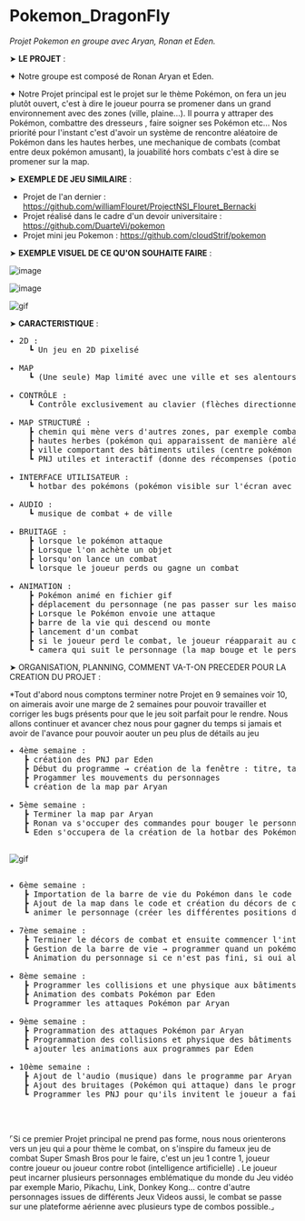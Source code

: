# **Pokemon_DragonFly**

*Projet Pokemon en groupe avec Aryan, Ronan et Eden.*

➤ **LE PROJET** :

✦ Notre groupe est composé de Ronan Aryan et Eden.

✦ Notre Projet principal est le projet sur le thème Pokémon, on fera un jeu plutôt ouvert, c'est à dire le joueur pourra se promener dans un grand environnement avec   des zones (ville, plaine...). Il pourra y attraper des Pokémon, combattre des dresseurs , faire soigner ses Pokémon etc... Nos priorité pour l'instant c'est d'avoir   un système de rencontre aléatoire de Pokémon dans les hautes herbes, une mechanique de combats (combat entre deux pokémon amusant), la jouabilité hors combats         c'est à dire se promener sur la map.

➤ **EXEMPLE DE JEU SIMILAIRE** :


- Projet de l'an dernier : https://github.com/williamFlouret/ProjectNSI_Flouret_Bernacki
- Projet réalisé dans le cadre d'un devoir universitaire : https://github.com/DuarteVi/pokemon
- Projet mini jeu Pokemon : https://github.com/cloudStrif/pokemon

➤ **EXEMPLE VISUEL DE CE QU'ON SOUHAITE FAIRE** :

![image](https://user-images.githubusercontent.com/95481171/145786051-32a6f91d-5258-4a9d-912d-7aad599d7e72.png)  

![image](https://user-images.githubusercontent.com/95481171/145786189-3ab1e07e-30dd-4a49-9818-7fa5891420f2.png)

![gif](https://64.media.tumblr.com/61606b0eb6a0e85f5808ead926536e2f/tumblr_nipbgzqf8o1t0pgjqo1_640.gifv)


➤ **CARACTERISTIQUE** :


<pre>
✦ 2D :
    ┗ Un jeu en 2D pixelisé

✦ MAP 
    ┗ (Une seule) Map limité avec une ville et ses alentours, assez grande pour s'y aventurer
    
✦ CONTRÔLE : 
    ┗ Contrôle exclusivement au clavier (flèches directionnelles + entré / espace / souris)
    
✦ MAP STRUCTURÉ :
    ┣ chemin qui mène vers d'autres zones, par exemple combat, découverte ou bien la ville avec tous ses batiments
    ┣ hautes herbes (pokémon qui apparaissent de manière aléatoire)
    ┣ ville comportant des bâtiments utiles (centre pokémon servant a soigner ses pokémon), accessible + exécutable et aussi un magasin pour acheter ses potions
    ┗ PNJ utiles et interactif (donne des récompenses (potions, pokéballs) + possibilité de les combattre )
    
✦ INTERFACE UTILISATEUR :
    ┗ hotbar des pokémons (pokémon visible sur l'écran avec leur barres de vies)

✦ AUDIO :
    ┗ musique de combat + de ville 

✦ BRUITAGE :
    ┣ lorsque le pokémon attaque
    ┣ Lorsque l'on achète un objet
    ┣ lorsqu'on lance un combat
    ┗ lorsque le joueur perds ou gagne un combat

✦ ANIMATION :
    ┣ Pokémon animé en fichier gif
    ┣ déplacement du personnage (ne pas passer sur les maisons, arbres etc..)
    ┣ Lorsque le Pokémon envoie une attaque
    ┣ barre de la vie qui descend ou monte
    ┣ lancement d'un combat
    ┣ si le joueur perd le combat, le joueur réapparait au centre pokemon
    ┗ camera qui suit le personnage (la map bouge et le personnage reste au centre)
</pre>


➤ ORGANISATION, PLANNING, COMMENT VA-T-ON PRECEDER POUR LA CREATION DU PROJET :
<br/>

*Tout d'abord nous comptons terminer notre Projet en 9 semaines voir 10, on aimerais avoir une marge de 2 semaines pour pouvoir travailler et corriger les bugs présents pour que le jeu soit parfait pour le rendre. Nous allons continuer et avancer chez nous pour gagner du temps si jamais et avoir de l'avance pour pouvoir aouter un peu plus de détails au jeu
<pre>
✦ 4ème semaine :
   ┣ création des PNJ par Eden 
   ┣ Début du programme → création de la fenêtre : titre, taille, miniature par Ronan
   ┣ Progammer les mouvements du personnages
   ┗ création de la map par Aryan
   
✦ 5ème semaine : 
   ┣ Terminer la map par Aryan 
   ┣ Ronan va s'occuper des commandes pour bouger le personnage
   ┗ Eden s'occupera de la création de la hotbar des Pokémon (points de vies) qui baisserai à chaque attaques reçus par l'ennemi (voir exemple ci-dessous)
   </pre>

   ![gif](https://i.imgur.com/WGfwL.gif)
   
<pre>

✦ 6ème semaine : 
   ┣ Importation de la barre de vie du Pokémon dans le code par Ronan 
   ┣ Ajout de la map dans le code et création du décors de combat (endroit où les Pokémons s'affronteront) par Aryan
   ┗ animer le personnage (créer les différentes positions de mouvements par Eden)

✦ 7ème semaine :
   ┣ Terminer le décors de combat et ensuite commencer l'intérieur des bâtiments par Aryan
   ┣ Gestion de la barre de vie → programmer quand un pokémon se prend une attaque donc perds des PV par Ronan
   ┗ Animation du personnage si ce n'est pas fini, si oui alors animation des attaques des Pokemons par Eden

✦ 8ème semaine :
   ┣ Programmer les collisions et une physique aux bâtiments (ne pas marcher par dessus une maison) par Ronan
   ┣ Animation des combats Pokémon par Eden
   ┗ Programmer les attaques Pokémon par Aryan

✦ 9ème semaine :
   ┣ Programmation des attaques Pokémon par Aryan
   ┣ Programmation des collisions et physique des bâtiments par Ronan
   ┗ ajouter les animations aux programmes par Eden

✦ 10ème semaine :
   ┣ Ajout de l'audio (musique) dans le programme par Aryan
   ┣ Ajout des bruitages (Pokémon qui attaque) dans le programmes par Eden
   ┗ Programmer les PNJ pour qu'ils invitent le joueur a faire un duel si le joueur passe devant ce PNJ par Ronan 



</pre>












⌜Si ce premier Projet principal ne prend pas forme, nous nous orienterons vers un jeu qui a pour thème le combat, on s'inspire du fameux jeu de combat Super Smash Bros pour le faire, c'est un jeu 1 contre 1, joueur contre joueur ou joueur contre robot (intelligence artificielle) . Le joueur peut incarner plusieurs personnages emblématique du monde du Jeu vidéo par exemple Mario, Pikachu, Link, Donkey Kong... contre d'autre personnages issues de différents Jeux Videos aussi, le combat se passe sur une plateforme aérienne avec plusieurs type de combos possible.⌟





